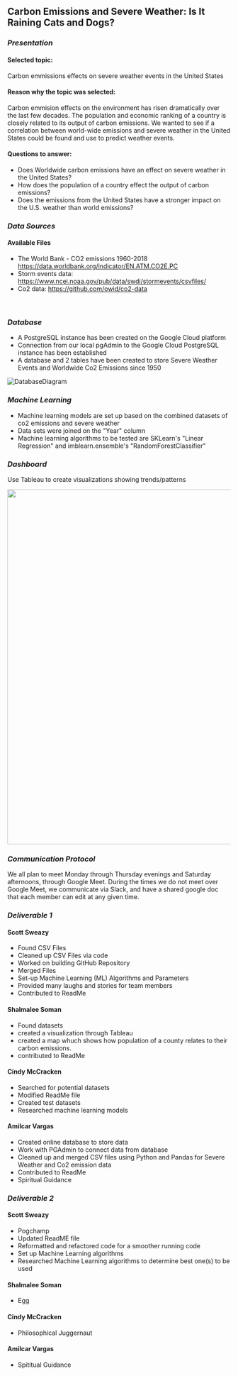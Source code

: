 ## Carbon Emissions and Severe Weather: Is It Raining Cats and Dogs?

### *Presentation*


#### Selected topic: 
Carbon emmissions effects on severe weather events in the United States

#### Reason why the topic was selected: 
Carbon emmision effects on the environment has risen dramatically over the last few decades.  The population and economic ranking of a country is closely related to its output of carbon emissions.  We wanted to see if a correlation between world-wide emissions and severe weather in the United States could be found and use to predict weather events.

#### Questions to answer:              
- Does Worldwide carbon emissions have an effect on severe weather in the United States?
- How does the population of a country effect the output of carbon emissions?
- Does the emissions from the United States have a stronger impact on the U.S. weather than world emissions?  

### *Data Sources*  
  #### Available Files
  - The World Bank - CO2 emissions 1960-2018 https://data.worldbank.org/indicator/EN.ATM.CO2E.PC
  - Storm events data: https://www.ncei.noaa.gov/pub/data/swdi/stormevents/csvfiles/ 
  - Co2 data: https://github.com/owid/co2-data </br></br></br>  


### *Database*
  
- A PostgreSQL instance has been created on the Google Cloud platform  
- Connection from our local pgAdmin to the Google Cloud PostgreSQL instance has been established  
- A database and 2 tables have been created to store Severe Weather Events and Worldwide Co2 Emissions since 1950
  
![DatabaseDiagram](https://user-images.githubusercontent.com/85706721/142742365-bc1d980b-64c3-4a52-8641-26d2d05d94ed.png)



### *Machine Learning*  

- Machine learning models are set up based on the combined datasets of co2 emissions and severe weather
- Data sets were joined on the "Year" column
- Machine learning algorithms to be tested are SKLearn's "Linear Regression" and imblearn.ensemble's "RandomForestClassifier"



### *Dashboard*  

Use Tableau to create visualizations showing trends/patterns
<p width="800" heigth="600" align="center">
<img src = "https://user-images.githubusercontent.com/86750935/142520835-eaf50629-ec6c-40d7-8348-fd5b4056e30f.PNG" width="800" heigth="600" align="center">
</>





### *Communication Protocol*

We all plan to meet Monday through Thursday evenings and Saturday afternoons, through Google Meet. During the times we do not meet over Google Meet, we communicate via Slack, and have a shared google doc that each member can edit at any given time.


### *Deliverable 1*

#### Scott Sweazy
- Found CSV Files
- Cleaned up CSV Files via code
- Worked on building GitHub Repository
- Merged Files
- Set-up Machine Learning (ML) Algorithms and Parameters
- Provided many laughs and stories for team members
- Contributed to ReadMe

#### Shalmalee Soman
- Found datasets
- created a visualization through Tableau 
- created a map whuch shows how population of a county relates to their carbon emissions.
- contributed to ReadMe


#### Cindy McCracken
-	Searched for potential datasets
-	Modified ReadMe file
-	Created test datasets
- Researched machine learning models   

  
#### Amilcar Vargas
- Created online database to store data
- Work with PGAdmin to connect data from database
- Cleaned up and merged CSV files using Python and Pandas for Severe Weather and Co2 emission data
- Contributed to ReadMe
- Spiritual Guidance

  
### *Deliverable 2*

#### Scott Sweazy
 - Pogchamp
 - Updated ReadME file
 - Reformatted and refactored code for a smoother running code
 - Set up Machine Learning algorithms
 - Researched Machine Learning algorithms to determine best one(s) to be used
  
#### Shalmalee Soman
- Egg
  
#### Cindy McCracken
- Philosophical Juggernaut
  
#### Amilcar Vargas
- Spititual Guidance
